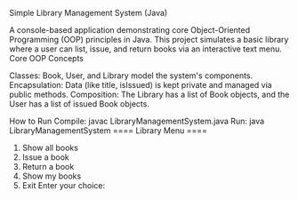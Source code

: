 ​Simple Library Management System (Java)

​A console-based application demonstrating core Object-Oriented Programming (OOP) principles in Java.
​This project simulates a basic library where a user can list, issue, and return books via an interactive text menu.
​Core OOP Concepts

​Classes: Book, User, and Library model the system's components.
​Encapsulation: Data (like title, isIssued) is kept private and managed via public methods.
​Composition: The Library has a list of Book objects, and the User has a list of issued Book objects.

​How to Run
​Compile: javac LibraryManagementSystem.java
​Run: java LibraryManagementSystem
==== Library Menu ====
1. Show all books
2. Issue a book
3. Return a book
4. Show my books
5. Exit
Enter your choice:
